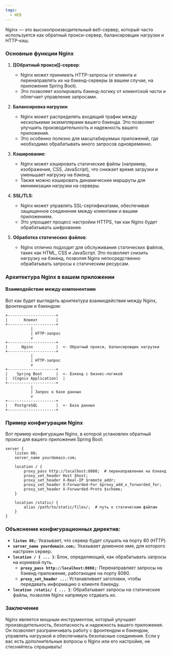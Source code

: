 ```yaml
---
tags:
  - WEB
---
```

Nginx — это высокопроизводительный веб-сервер, который часто используется как обратный прокси-сервер, балансировщик нагрузки и HTTP-кэш. 

### Основные функции Nginx

1. **[[Обратный прокси]]-сервер**:
   - Nginx может принимать HTTP-запросы от клиента и перенаправлять их на бэкенд-серверы (в вашем случае, на приложение Spring Boot).
   - Это позволяет изолировать бэкенд-логику от клиентской части и облегчает управление запросами.

2. **Балансировка нагрузки**:
   - Nginx может распределять входящий трафик между несколькими экземплярами вашего бэкенда. Это позволяет улучшить производительность и надежность вашего приложения.
   - Это особенно полезно для масштабируемых приложений, где необходимо обрабатывать много запросов одновременно.

3. **Кэширование**:
   - Nginx может кэшировать статические файлы (например, изображения, CSS, JavaScript), что снижает время загрузки и уменьшает нагрузку на бэкенд.
   - Также можно кэшировать динамические маршруты для минимизации нагрузки на серверы.

4. **SSL/TLS**:
   - Nginx может управлять SSL-сертификатами, обеспечивая защищенное соединение между клиентами и вашим приложением.
   - Это упрощает процесс настройки HTTPS, так как Nginx будет обрабатывать шифрование.

5. **Обработка статических файлов**:
   - Nginx отлично подходит для обслуживания статических файлов, таких как HTML, CSS и JavaScript. Это позволяет снизить нагрузку на бэкенд, позволяя Nginx непосредственно обрабатывать запросы к статическим ресурсам.

### Архитектура Nginx в вашем приложении

#### Взаимодействие между компонентами

Вот как будет выглядеть архитектура взаимодействия между Nginx, фронтендом и бэкендом:

```
+---------------------+
|       Клиент        |
+---------------------+
           |
           | HTTP-запрос
           v
+---------------------+
|      Nginx          |  <- Обратный прокси, балансировщик нагрузки
+---------------------+
           |
           | HTTP-запрос
           v
+---------------------+
|    Spring Boot      |  <- Бэкенд с бизнес-логикой
|  (Cognix Application)  |
+---------------------+
           |
           | Запрос к базе данных
           v
+---------------------+
|   PostgreSQL        |  <- База данных
+---------------------+
```

### Пример конфигурации Nginx

Вот пример конфигурации Nginx, в которой установлен обратный прокси для вашего приложения Spring Boot:

```nginx
server {
    listen 80;
    server_name yourdomain.com;

    location / {
        proxy_pass http://localhost:8080;  # перенаправление на бэкенд
        proxy_set_header Host $host;
        proxy_set_header X-Real-IP $remote_addr;
        proxy_set_header X-Forwarded-For $proxy_add_x_forwarded_for;
        proxy_set_header X-Forwarded-Proto $scheme;
    }

    location /static/ {
        alias /path/to/static/files/;  # путь к статическим файлам
    }
}
```

### Объяснение конфигурационных директив:

- **`listen 80;`**: Указывает, что сервер будет слушать на порту 80 (HTTP).
- **`server_name yourdomain.com;`**: Указывает доменное имя, для которого настроен сервер.
- **`location / { ... }`**: Блок, определяющий, как обрабатывать запросы на корневой путь.
  - **`proxy_pass http://localhost:8080;`**: Перенаправляет запросы на бэкенд-приложение, работающее на порту 8080.
  - **`proxy_set_header ...`**: Устанавливает заголовки, чтобы передавать информацию о клиенте бэкенду.
- **`location /static/ { ... }`**: Обрабатывает запросы на статические файлы, позволяя Nginx напрямую отдавать их.

### Заключение

Nginx является мощным инструментом, который улучшает производительность, безопасность и надежность вашего приложения. Он позволяет разграничивать работу с фронтендом и бэкендом, управлять нагрузкой и обеспечивать безопасные соединения. Если у вас есть дополнительные вопросы о Nginx или его настройке, не стесняйтесь спрашивать!